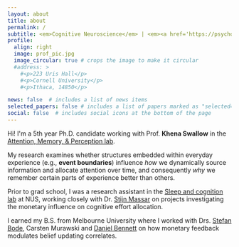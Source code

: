 ```yaml
---
layout: about
title: about
permalink: /
subtitle: <em>Cognitive Neuroscience</em> | <em><a href='https://psychology.cornell.edu/'>Cornell Psychology</a></em>
profile:
  align: right
  image: prof_pic.jpg
  image_circular: true # crops the image to make it circular
  #address: >
    #<p>223 Uris Hall</p>
    #<p>Cornell University</p>
    #<p>Ithaca, 14850</p>

news: false  # includes a list of news items
selected_papers: false # includes a list of papers marked as "selected={true}"
social: false  # includes social icons at the bottom of the page
---
```


Hi! I'm a 5th year Ph.D. candidate working with Prof. **Khena Swallow** in the [Attention, Memory, & Perception lab](https://amp-lab.psych.cornell.edu/). 

My research examines whether structures embedded within everyday experience (e.g., **event boundaries**) influence *how* we dynamically source information and allocate attention over time, and consequently *why* we remember certain parts of experience better than others.  

Prior to grad school, I was a research assistant in the [Sleep and cognition lab](https://sleepcognition-lab.org/) at NUS, working closely with Dr. [Stijn Massar](https://sites.google.com/view/stijnmassar/home) on projects investigating the monetary influence on cognitive effort allocation. 

I earned my B.S. from Melbourne University where I worked with Drs. [Stefan Bode](https://dlab.unimelb.edu.au/), Carsten Murawski and [Daniel Bennett](https://bennett-daniel.github.io/) on how monetary feedback modulates belief updating correlates. 



